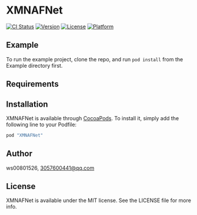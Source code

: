 # XMNAFNet

[![CI Status](http://img.shields.io/travis/ws00801526/XMNAFNet.svg?style=flat)](https://travis-ci.org/ws00801526/XMNAFNet)
[![Version](https://img.shields.io/cocoapods/v/XMNAFNet.svg?style=flat)](http://cocoapods.org/pods/XMNAFNet)
[![License](https://img.shields.io/cocoapods/l/XMNAFNet.svg?style=flat)](http://cocoapods.org/pods/XMNAFNet)
[![Platform](https://img.shields.io/cocoapods/p/XMNAFNet.svg?style=flat)](http://cocoapods.org/pods/XMNAFNet)

## Example

To run the example project, clone the repo, and run `pod install` from the Example directory first.

## Requirements

## Installation

XMNAFNet is available through [CocoaPods](http://cocoapods.org). To install
it, simply add the following line to your Podfile:

```ruby
pod "XMNAFNet"
```

## Author

ws00801526, 3057600441@qq.com

## License

XMNAFNet is available under the MIT license. See the LICENSE file for more info.

